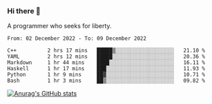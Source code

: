 ### Hi there 👋

<!--
**shejialuo/shejialuo** is a ✨ _special_ ✨ repository because its `README.md` (this file) appears on your GitHub profile.

Here are some ideas to get you started:

- 🔭 I’m currently working on ...
- 🌱 I’m currently learning ...
- 👯 I’m looking to collaborate on ...
- 🤔 I’m looking for help with ...
- 💬 Ask me about ...
- 📫 How to reach me: ...
- 😄 Pronouns: ...
- ⚡ Fun fact: ...
-->

A programmer who seeks for liberty.

<!--START_SECTION:waka-->

```text
From: 02 December 2022 - To: 09 December 2022

C++          2 hrs 17 mins   █████▒░░░░░░░░░░░░░░░░░░░   21.10 %
YAML         2 hrs 12 mins   █████░░░░░░░░░░░░░░░░░░░░   20.36 %
Markdown     1 hr 44 mins    ████░░░░░░░░░░░░░░░░░░░░░   16.11 %
Haskell      1 hr 17 mins    ███░░░░░░░░░░░░░░░░░░░░░░   11.93 %
Python       1 hr 9 mins     ██▓░░░░░░░░░░░░░░░░░░░░░░   10.71 %
Bash         1 hr 3 mins     ██▒░░░░░░░░░░░░░░░░░░░░░░   09.82 %
```

<!--END_SECTION:waka-->

[![Anurag's GitHub stats](https://github-readme-stats.vercel.app/api?username=shejialuo&show_icons=true&theme=dracula)](https://github.com/anuraghazra/github-readme-stats)
